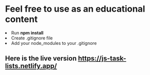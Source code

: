 # Feel free to use as an educational content
  <li>Run <strong>npm install</strong></li>
  <li>Create .gitignore file</li>
  <li>Add your node_modules to your .gitignore</li>

<h2>Here is the live version <a href="https://js-task-lists.netlify.app/">https://js-task-lists.netlify.app/</a></h2>

